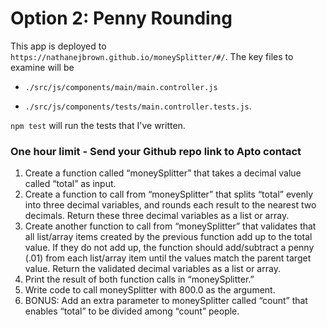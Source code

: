 # Option 2: Penny Rounding

This app is deployed to `https://nathanejbrown.github.io/moneySplitter/#/`. The key files to examine will be

- `./src/js/components/main/main.controller.js`

- `./src/js/components/tests/main.controller.tests.js`.

`npm test` will run the tests that I've written.

### One hour limit  - Send your Github repo link to Apto contact
1. Create a function called “moneySplitter” that takes a decimal value called “total” as input.
1. Create a function to call from “moneySplitter” that splits “total” evenly into three decimal
variables, and rounds each result to the nearest two decimals. Return these three
decimal variables as a list or array.
1. Create another function to call from “moneySplitter” that validates that all list/array items
created by the previous function add up to the total value. If they do not add up, the function should add/subtract a penny (.01) from each list/array item until the values match the parent target value. Return the validated decimal variables as a list or array.
1. Print the result of both function calls in “moneySplitter.”
1. Write code to call moneySplitter with 800.0 as the argument.
1. BONUS: Add an extra parameter to moneySplitter called “count” that enables “total” to
be divided among “count” people.
